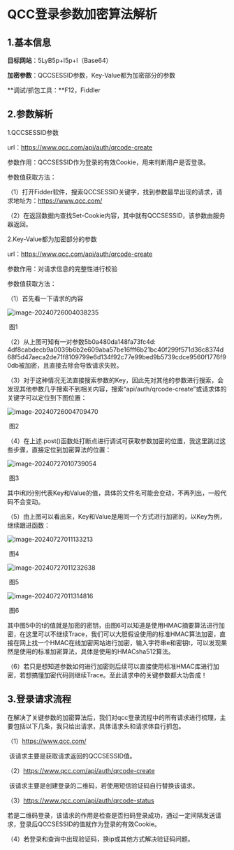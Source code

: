 # QCC登录参数加密算法解析

## 1.基本信息

**目标网站**：5LyB5p+l5p+l（Base64）

**加密参数**：QCCSESSID参数，Key-Value都为加密部分的参数

**调试/抓包工具：**F12，Fiddler

## 2.参数解析

1.QCCSESSID参数

url：https://www.qcc.com/api/auth/qrcode-create

参数作用：QCCSESSID作为登录的有效Cookie，用来判断用户是否登录。

参数值获取方法：

（1）打开Fidder软件，搜索QCCSESSID关键字，找到参数最早出现的请求，请求地址为：https://www.qcc.com/

（2）在返回数据内查找Set-Cookie内容，其中就有QCCSESSID，该参数由服务器返回。



2.Key-Value都为加密部分的参数

url：https://www.qcc.com/api/auth/qrcode-create

参数作用：对请求信息的完整性进行校验

参数值获取方法：

（1）首先看一下请求的内容

![image-20240726004038235](C:\Users\HZP\AppData\Roaming\Typora\typora-user-images\image-20240726004038235.png)

​														图1

（2）从上图可知有一对参数5b0a480da148fa73fc4d: 4df8cabdecb9a0039b6b2e609aba57be16fff6b21bc40f299f571d36c8374d68f5d47aeca2de71f8109799e6d134f92c77e99bed9b5739cdce9560f1776f90db被加密，且直接去除会导致请求失败。

（3）对于这种情况无法直接搜索参数的Key，因此先对其他的参数进行搜索，会发现其他参数几乎搜索不到相关内容，搜索“api/auth/qrcode-create”或请求体的关键字可以定位到下图位置：

![image-20240726004709470](C:\Users\HZP\AppData\Roaming\Typora\typora-user-images\image-20240726004709470.png)

​														图2

（4）在上述.post()函数处打断点进行调试可获取参数加密的位置，我这里跳过这些步骤，直接定位到加密算法的位置：

![image-20240727010739054](C:\Users\HZP\AppData\Roaming\Typora\typora-user-images\image-20240727010739054.png)

​														图3

其中i和l分别代表Key和Value的值，具体的文件名可能会变动，不再列出，一般代码不会变动。

（5）由上图可以看出来，Key和Value是用同一个方式进行加密的，以Key为例，继续跟进函数：

![image-20240727011133213](C:\Users\HZP\AppData\Roaming\Typora\typora-user-images\image-20240727011133213.png)

​														图4

![image-20240727011232638](C:\Users\HZP\AppData\Roaming\Typora\typora-user-images\image-20240727011232638.png)

​														 图5

![image-20240727011314816](C:\Users\HZP\AppData\Roaming\Typora\typora-user-images\image-20240727011314816.png)

​														  图6

其中图5中的t的值就是加密的密钥，由图6可以知道是使用HMAC摘要算法进行加密，在这里可以不继续Trace，我们可以大胆假设使用的标准HMAC算法加密，直接在网上找一个HMAC在线加密网站进行加密，输入字符串e和密钥t，可以发现果然是使用的标准加密算法，具体是使用的HMACsha512算法。

（6）若只是想知道参数如何进行加密则后续可以直接使用标准HMAC库进行加密，若想搞懂加密代码则继续Trace。至此请求中的关键参数都大功告成！

## 3.登录请求流程

在解决了关键参数的加密算法后，我们对qcc登录流程中的所有请求进行梳理，主要包括以下几条，我只给出请求，具体请求头和请求体自行抓包。

（1）https://www.qcc.com/

​	该请求主要是获取请求返回的QCCSESSID值。

（2）https://www.qcc.com/api/auth/qrcode-create

​	该请求主要是创建登录的二维码，若使用短信验证码自行替换该请求。

（3）https://www.qcc.com/api/auth/qrcode-status

​	若是二维码登录，该请求的作用是检查是否扫码登录成功，通过一定间隔发送请求，登录后QCCSESSID的值就作为登录的有效Cookie。

（4）若登录和查询中出现验证码，换ip或其他方式解决验证码问题。